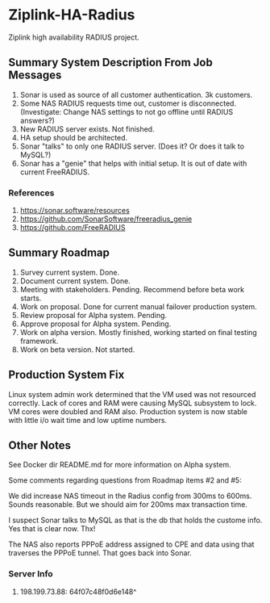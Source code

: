 # Ziplink-HA-Radius
Ziplink high availability RADIUS project.

## Summary System Description From Job Messages

 1. Sonar is used as source of all customer authentication. 3k customers.
 2. Some NAS RADIUS requests time out, customer is disconnected. (Investigate: Change NAS settings to not go offline until RADIUS answers?)
 3. New RADIUS server exists. Not finished. 
 4. HA setup should be architected.
 5. Sonar "talks" to only one RADIUS server. (Does it? Or does it talk to MySQL?)
 6. Sonar has a "genie" that helps with initial setup. It is out of date with current FreeRADIUS.

### References

 1. https://sonar.software/resources
 1. https://github.com/SonarSoftware/freeradius_genie
 1. https://github.com/FreeRADIUS

## Summary Roadmap
 1. Survey current system. Done.
 1. Document current system. Done.
 1. Meeting with stakeholders. Pending. Recommend before beta work starts.
 1. Work on proposal. Done for current manual failover production system.
 1. Review proposal for Alpha system. Pending.
 1. Approve proposal for Alpha system. Pending.
 1. Work on alpha version. Mostly finished, working started on final testing framework.
 1. Work on beta version. Not started.

## Production System Fix
Linux system admin work determined that the VM used was not resourced correctly. Lack of cores and RAM were
causing MySQL subsystem to lock. VM cores  were doubled and RAM also. Production system is now stable with little i/o wait time
and low uptime numbers.

## Other Notes

See Docker dir README.md for more information on Alpha system.

Some comments regarding questions from Roadmap items #2 and #5:

We did increase NAS timeout in the Radius config from 300ms to 600ms. Sounds reasonable. But we should aim for 200ms max transaction time.

I suspect Sonar talks to MySQL as that is the db that holds the custome info. Yes that is clear now. Thx!

The NAS also reports PPPoE address assigned to CPE and data using that traverses the PPPoE tunnel. That goes back into Sonar.

### Server Info

 1. 198.199.73.88: 64f07c48f0d6e148^
 
